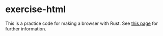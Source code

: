 # exercise-html

This is a practice code for making a browser with Rust. 
See [this page](https://browserbook.shift-js.info/chapters/parsing-html) for further information.
